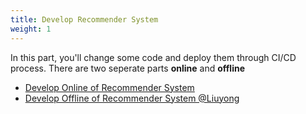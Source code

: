 ```yaml
---
title: Develop Recommender System
weight: 1
---
```


In this part, you'll change some code and deploy them through CI/CD process. There are two seperate parts **online** and **offline**

- [Develop Online of Recommender System](./deploy-prepare/readme)
- [Develop Offline of Recommender System @Liuyong](./offline/readme)